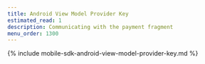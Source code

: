 ```yaml
---
title: Android View Model Provider Key
estimated_read: 1
description: Communicating with the payment fragment
menu_order: 1300
---
```


{% include mobile-sdk-android-view-model-provider-key.md %}
